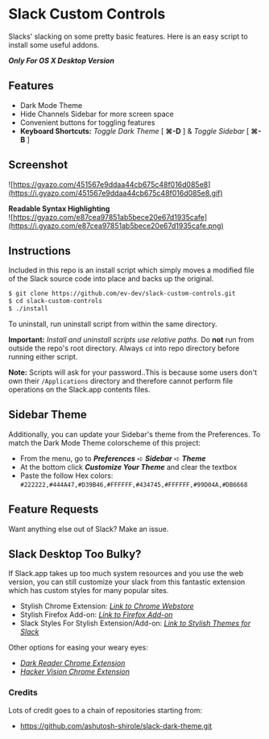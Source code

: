 # Slack Custom Controls
Slacks' slacking on some pretty basic features. Here is an easy script to install some useful addons.  
  
**_Only For OS X Desktop Version_**

## Features
- Dark Mode Theme
- Hide Channels Sidebar for more screen space
- Convenient buttons for toggling features
- **Keyboard Shortcuts:**  _Toggle Dark Theme_ [ **⌘-D** ] & _Toggle Sidebar_ [ **⌘-B** ]

## Screenshot
![https://gyazo.com/451567e9ddaa44cb675c48f016d085e8](https://i.gyazo.com/451567e9ddaa44cb675c48f016d085e8.gif)

**Readable Syntax Highlighting**  
![https://gyazo.com/e87cea97851ab5bece20e67d1935cafe](https://i.gyazo.com/e87cea97851ab5bece20e67d1935cafe.png)


## Instructions
Included in this repo is an install script which simply moves a modified file of the Slack source code into place and backs up the original.

```bash
$ git clone https://github.com/ev-dev/slack-custom-controls.git
$ cd slack-custom-controls
$ ./install
```

To uninstall, run uninstall script from within the same directory.  

**Important:** _Install and uninstall scripts use relative paths._ Do **not** run from outside the repo's root directory. Always `cd` into repo directory before running either script.  

**Note:** Scripts will ask for your password..This is because some users don't own their `/Applications` directory and therefore cannot perform file operations on the Slack.app contents files.

## Sidebar Theme
Additionally, you can update your Sidebar's theme from the Preferences. To match the Dark Mode Theme colorscheme of this project:
- From the menu, go to **_Preferences_** ➪ **_Sidebar_** ➪ **_Theme_**
- At the bottom click **_Customize Your Theme_** and clear the textbox
- Paste the follow Hex colors:  
`#222222,#444A47,#D39B46,#FFFFFF,#434745,#FFFFFF,#99D04A,#DB6668`

## Feature Requests
Want anything else out of Slack? Make an issue.

## Slack Desktop Too **Bulky**?
If Slack.app takes up too much system resources and you use the web version, you can still customize your slack from this fantastic extension which has custom styles for many popular sites.
- Stylish Chrome Extension:  [_Link to Chrome Webstore_](https://chrome.google.com/webstore/detail/stylish-custom-themes-for/fjnbnpbmkenffdnngjfgmeleoegfcff)
- Stylish Firefox Add-on:  [_Link to Firefox Add-on_](https://addons.mozilla.org/en-US/firefox/addon/stylish/)
- Slack Styles For Stylish Extension/Add-on:  [_Link to Stylish Themes for Slack_](https://userstyles.org/styles/browse?search_terms=slack)  
  
Other options for easing your weary eyes:
- [_Dark Reader Chrome Extension_](https://chrome.google.com/webstore/detail/dark-reader/eimadpbcbfnmbkopoojfekhnkhdbieeh)
- [_Hacker Vision Chrome Extension_](https://chrome.google.com/webstore/detail/hacker-vision/fommidcneendjonelhhhkmoekeicedej)

### Credits
Lots of credit goes to a chain of repositories starting from:
- https://github.com/ashutosh-shirole/slack-dark-theme.git
